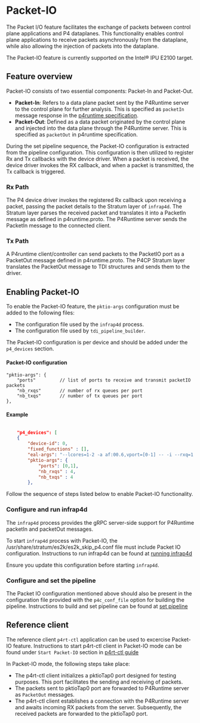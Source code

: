 # Packet-IO
The Packet I/O feature facilitates the exchange of packets between control plane applications and P4 dataplanes. This functionality enables control plane applications to receive packets asynchronously from the dataplane, while also allowing the injection of packets into the dataplane.

The Packet-IO feature is currently supported on the Intel&reg; IPU E2100 target.

## Feature overview

Packet-IO consists of two essential components: Packet-In and Packet-Out.
- **Packet-In**: Refers to a data plane packet sent by the P4Runtime server to the control plane for further analysis. This is specified as `packetIn` message response in the [p4runtime specification](https://github.com/ipdk-io/p4runtime-dev/blob/mirroring/proto/p4/v1/p4runtime.proto).
- **Packet-Out**: Defined as a data packet originated by the control plane and injected into the data plane through the P4Runtime server. This is specified as `packetOut` in p4runtime specification.

During the set pipeline sequence, the Packet-IO configuration is extracted from the pipeline configuration. This configuration is then utilized to register Rx and Tx callbacks with the device driver. When a packet is received, the device driver invokes the RX callback, and when a packet is transmitted, the Tx callback is triggered.

### Rx Path
The P4 device driver invokes the registered Rx callback upon receiving a packet, passing the packet details to the Stratum layer of `infrap4d`. The Stratum layer parses the received packet and translates it into a PacketIn message as defined in p4runtime.proto. The P4Runtime server sends the PacketIn message to the connected client.

### Tx Path
A P4runtime client/controller can send packets to the PacketIO port as a PacketOut message defined in p4runtime.proto. The P4CP Stratum layer translates the PacketOut message to TDI structures and sends them to the driver.

## Enabling Packet-IO

To enable the Packet-IO feature, the `pktio-args` configuration must be added to the following files:
- The configuration file used by the `infrap4d` process.
- The configuration file used by `tdi_pipeline_builder`.

The Packet-IO configuration is per device and should be added under the `p4_devices` section.

#### Packet-IO configuration
	"pktio-args": {
		"ports" 		// list of ports to receive and transmit packetIO packets
		"nb_rxqs" 		// number of rx queues per port
		"nb_txqs" 		// number of tx queues per port
	},

#### Example
```json

    "p4_devices": [
    {
        "device-id": 0,
        "fixed_functions" : [],
        "eal-args": "--lcores=1-2 -a af:00.6,vport=[0-1] -- -i --rxq=1 --txq=1 --hairpinq=1 --hairpin-mode=0x0",
        "pktio-args": {
            "ports": [0,1],
            "nb_rxqs" : 4,
            "nb_txqs" : 4
        },

```

Follow the sequence of steps listed below to enable Packet-IO functionality.

### Configure and run infrap4d
The `infrap4d` process provides the gRPC server-side support for P4Runtime packetIn and packetOut messages.

To start `infrap4d` process with Packet-IO, the /usr/share/stratum/es2k/es2k_skip_p4.conf file must include Packet IO configuration.
Instructions to run infrap4d can be found at [running infrap4d](/docs/guides/es2k/running-infrap4d.md)

Ensure you update this configuration before starting `infrap4d`.

### Configure and set the pipeline
The Packet IO configuration mentioned above should also be present in the configuration file provided with the `p4c_conf_file` option for building the pipeline.
Instructions to build and set pipeline can be found at [set pipeline](/docs/guides/setup/es2k-setup-guide.md)

## Reference client
The reference client `p4rt-ctl` application can be used to excercise Packet-IO feature.
Instructions to start p4rt-ctl client in Packet-IO mode can be found under `Start Packet-IO` section in [p4rt-ctl guide](/docs/clients/p4rt-ctl.rst)

In Packet-IO mode, the following steps take place:
- The p4rt-ctl client initializes a pktioTap0 port designed for testing purposes. This port facilitates the sending and receiving of packets.
- The packets sent to pktioTap0 port are forwarded to P4Runtime server as `PacketOut` messages.
- The p4rt-ctl client establishes a connection with the P4Runtime server and awaits incoming RX packets from the server. Subsequently, the received packets are forwarded to the pktioTap0 port.


